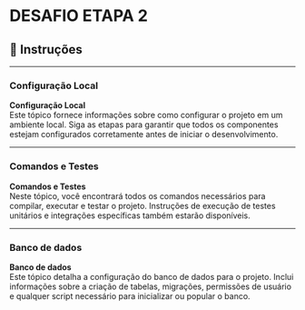 # **DESAFIO ETAPA 2**

## 📝 **Instruções**

---

### Configuração Local
**Configuração Local**  
Este tópico fornece informações sobre como configurar o projeto em um ambiente local. Siga as etapas para garantir que todos os componentes estejam configurados corretamente antes de iniciar o desenvolvimento.

---

### Comandos e Testes
**Comandos e Testes**  
Neste tópico, você encontrará todos os comandos necessários para compilar, executar e testar o projeto. Instruções de execução de testes unitários e integrações específicas também estarão disponíveis.

---

### Banco de dados
**Banco de dados**  
Este tópico detalha a configuração do banco de dados para o projeto. Inclui informações sobre a criação de tabelas, migrações, permissões de usuário e qualquer script necessário para inicializar ou popular o banco.
